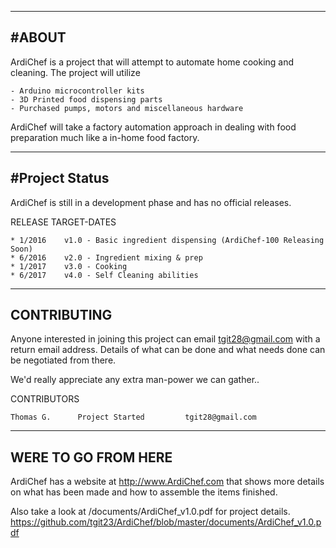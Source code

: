 -----------------------------------------------------------------------------------
#ABOUT
-----------------------------------------------------------------------------------
ArdiChef is a project that will attempt to automate home cooking
and cleaning.  The project will utilize

    - Arduino microcontroller kits
    - 3D Printed food dispensing parts
    - Purchased pumps, motors and miscellaneous hardware

ArdiChef will take a factory automation approach in dealing with
food preparation much like a in-home food factory.

-----------------------------------------------------------------------------------
#Project Status
-----------------------------------------------------------------------------------
ArdiChef is still in a development phase and has no official releases.  

RELEASE TARGET-DATES

    * 1/2016    v1.0 - Basic ingredient dispensing (ArdiChef-100 Releasing Soon)
    * 6/2016    v2.0 - Ingredient mixing & prep
    * 1/2017    v3.0 - Cooking
    * 6/2017    v4.0 - Self Cleaning abilities

-----------------------------------------------------------------------------------
CONTRIBUTING
-----------------------------------------------------------------------------------
Anyone interested in joining this project can email
tgit28@gmail.com with a return email address.  Details of what can
be done and what needs done can be negotiated from there.

We'd really appreciate any extra man-power we can gather..

CONTRIBUTORS

    Thomas G.      Project Started         tgit28@gmail.com
    
-----------------------------------------------------------------------------------
WERE TO GO FROM HERE
-----------------------------------------------------------------------------------
ArdiChef has a website at http://www.ArdiChef.com that shows more
details on what has been made and how to assemble the items finished.

Also take a look at /documents/ArdiChef_v1.0.pdf for project details.
https://github.com/tgit23/ArdiChef/blob/master/documents/ArdiChef_v1.0.pdf
